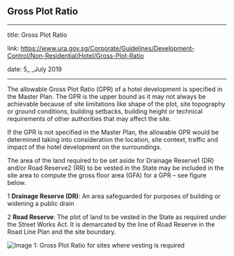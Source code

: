 ## Gross Plot Ratio
---
title: Gross Plot Ratio

link: https://www.ura.gov.sg/Corporate/Guidelines/Development-Control/Non-Residential/Hotel/Gross-Plot-Ratio

date: 5_ _July 2019

---


The allowable Gross Plot Ratio (GPR) of a hotel development is specified in the Master Plan. The GPR is the upper bound as it may not always be achievable because of site limitations like shape of the plot, site topography or ground conditions, building setbacks, building height or technical requirements of other authorities that may affect the site.

If the GPR is not specified in the Master Plan, the allowable GPR would be determined taking into consideration the location, site context, traffic and impact of the hotel development on the surroundings.

The area of the land required to be set aside for Drainage Reserve1 (DR) and/or Road Reserve2 (RR) to be vested in the State may be included in the site area to compute the gross floor area (GFA) for a GPR – see figure below.

1 **Drainage Reserve (DR)**: An area safeguarded for purposes of building or widening a public drain

2 **Road Reserve**: The plot of land to be vested in the State as required under the Street Works Act. It is demarcated by the line of Road Reserve in the Road Line Plan and the site boundary.

![Image 1: Gross Plot Ratio for sites where vesting is required](https://www.ura.gov.sg/-/media/Corporate/Guidelines/Development-control/Flats-Condominiums/F01_Gross_Plot_Ratio.jpg?h=100%25&w=100%25)





